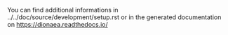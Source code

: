 You can find additional informations in ../../doc/source/development/setup.rst or in the generated documentation on https://dionaea.readthedocs.io/
